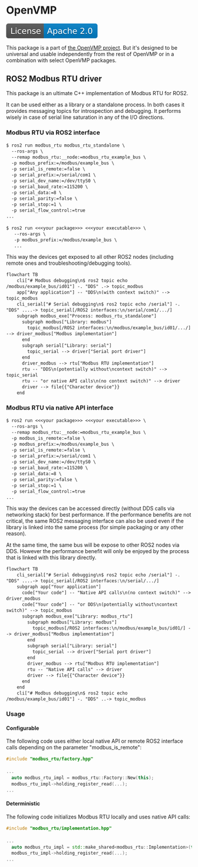 # OpenVMP

[![License](./license.svg)](./LICENSE.txt)

This package is a part of [the OpenVMP project](https://github.com/openvmp/openvmp).
But it's designed to be universal and usable independently from the rest of OpenVMP or in a combination with select OpenVMP packages.

## ROS2 Modbus RTU driver

This package is an ultimate C++ implementation of Modbus RTU for ROS2.

It can be used either as a library or a standalone process. In both cases it
provides messaging topics for introspection and debugging. It performs wisely
in case of serial line saturation in any of the I/O directions.

### Modbus RTU via ROS2 interface

```
$ ros2 run modbus_rtu modbus_rtu_standalone \
  --ros-args \
  --remap modbus_rtu:__node:=modbus_rtu_example_bus \
  -p modbus_prefix:=/modbus/example_bus \
  -p serial_is_remote:=false \
  -p serial_prefix:=/serial/com1 \
  -p serial_dev_name:=/dev/ttyS0 \
  -p serial_baud_rate:=115200 \
  -p serial_data:=8 \
  -p serial_parity:=false \
  -p serial_stop:=1 \
  -p serial_flow_control:=true
...

$ ros2 run <<<your package>>> <<<your executable>>> \
   --ros-args \
   -p modbus_prefix:=/modbus/example_bus \
   ...
```

This way the devices get exposed to all other ROS2 nodes (including remote ones
and troubleshooting/debugging tools).

```mermaid
flowchart TB
    cli["# Modbus debugging\n$ ros2 topic echo /modbus/example_bus/id01"] -. "DDS" .-> topic_modbus
    app["Any application"] -- "DDS\n(with context switch)" --> topic_modbus
    cli_serial["# Serial debugging\n$ ros2 topic echo /serial"] -. "DDS" ....-> topic_serial[/ROS2 interfaces:\n/serial/com1/.../]
    subgraph modbus_exe["Process: modbus_rtu_standalone"]
      subgraph modbus["Library: modbus"]
        topic_modbus[/ROS2 interfaces:\n/modbus/example_bus/id01/.../] --> driver_modbus["Modbus implementation"]
      end
      subgraph serial["Library: serial"]
        topic_serial --> driver["Serial port driver"]
      end
      driver_modbus --> rtu["Modbus RTU implementation"]
      rtu -- "DDS\n(potentially without\ncontext switch)" --> topic_serial
      rtu -- "or native API calls\n(no context switch)" --> driver
      driver --> file{{"Character device"}}
    end
```

### Modbus RTU via native API interface

```
$ ros2 run <<<your package>>> <<<your executable>>> \
  --ros-args \
  --remap modbus_rtu:__node:=modbus_rtu_example_bus \
  -p modbus_is_remote:=false \
  -p modbus_prefix:=/modbus/example_bus \
  -p serial_is_remote:=false \
  -p serial_prefix:=/serial/com1 \
  -p serial_dev_name:=/dev/ttyS0 \
  -p serial_baud_rate:=115200 \
  -p serial_data:=8 \
  -p serial_parity:=false \
  -p serial_stop:=1 \
  -p serial_flow_control:=true
...
```
This way the devices can be accessed directly (without DDS calls via networking
stack) for best performance. If the performance benefits are not critical, the
same ROS2 messaging interface can also be used even if the library is linked
into the same process (for simple packaging or any other reason).

At the same time, the same bus will be expose to other ROS2 nodes
via DDS. However the performance benefit will only be enjoyed by the process
that is linked with this library directly.

```mermaid
flowchart TB
    cli_serial["# Serial debugging\n$ ros2 topic echo /serial"] -. "DDS" ....-> topic_serial[/ROS2 interfaces:\n/serial/.../]
    subgraph app["Your application"]
      code["Your code"] -- "Native API calls\n(no context switch)" --> driver_modbus
      code["Your code"] -- "or DDS\n(potentially without\ncontext switch)" --> topic_modbus
      subgraph modbus_exe["Library: modbus_rtu"]
        subgraph modbus["Library: modbus"]
          topic_modbus[/ROS2 interfaces:\n/modbus/example_bus/id01/] --> driver_modbus["Modbus implementation"]
        end
        subgraph serial["Library: serial"]
          topic_serial --> driver["Serial port driver"]
        end
        driver_modbus --> rtu["Modbus RTU implementation"]
        rtu -- "Native API calls" --> driver
        driver --> file{{"Character device"}}
      end
    end
    cli["# Modbus debugging\n$ ros2 topic echo /modbus/example_bus/id01"] -. "DDS" ..-> topic_modbus
```

### Usage

#### Configurable

The following code uses either local native API or remote ROS2 interface calls depending on the parameter "modbus_is_remote":

```c++
#include "modbus_rtu/factory.hpp"

...
  auto modbus_rtu_impl = modbus_rtu::Factory::New(this);
  modbus_rtu_impl->holding_register_read(...);
...
```

#### Deterministic

The following code initializes Modbus RTU locally and uses native API calls:

```c++
#include "modbus_rtu/implementation.hpp"

...
  auto modbus_rtu_impl = std::make_shared<modbus_rtu::Implementation>(this);
  modbus_rtu_impl->holding_register_read(...);
...
```

